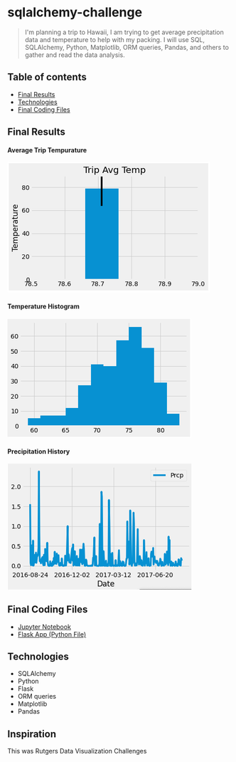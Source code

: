 # sqlalchemy-challenge

> I'm planning a trip to Hawaii, I am trying to get average precipitation data and temperature to help with my packing.
> I will use SQL, SQLAlchemy, Python, Matplotlib, ORM queries, Pandas, and others to gather and read the data analysis.

## Table of contents
* [Final Results](#FinalResults)
* [Technologies](#technologies)
* [Final Coding Files](#FinalCodingFiles)

## Final Results

#### Average Trip Tempurature

![Example screenshot](https://github.com/Jen-Dean/sqlalchemy-challenge/blob/main/Final%20Images/Avg_Trip_Temp.png)

#### Temperature Histogram

![Example screenshot](https://github.com/Jen-Dean/sqlalchemy-challenge/blob/main/Final%20Images/histogram.png)

#### Precipitation History

![Example screenshot](https://github.com/Jen-Dean/sqlalchemy-challenge/blob/main/Final%20Images/precipitation.png)

## Final Coding Files

* [Jupyter Notebook](https://github.com/Jen-Dean/sqlalchemy-challenge/blob/main/climate_finished_bonus.ipynb)
* [Flask App (Python File)](https://github.com/Jen-Dean/sqlalchemy-challenge/blob/main/app.py)

## Technologies
* SQLAlchemy
* Python
* Flask
* ORM queries
* Matplotlib
* Pandas

## Inspiration
This was Rutgers Data Visualization Challenges
